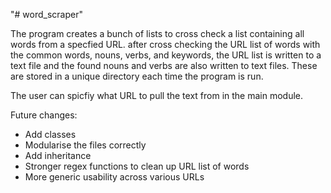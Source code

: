 "# word_scraper" 

The program creates a bunch of lists to cross check a list containing all words from a specfied URL. 
after cross checking the URL list of words with the common words, nouns, verbs, and keywords, the URL list is
written to a text file and the found nouns and verbs are also written
to text files. These are stored in a unique directory each time the program is run. 

The user can spicfiy what URL to pull the text from in the main 
module. 

Future changes:
- Add classes 
- Modularise the files correctly
- Add inheritance
- Stronger regex functions to clean up URL list of words
- More generic usability across various URLs